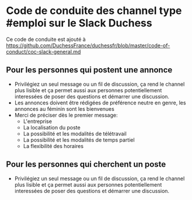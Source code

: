 # Code de conduite des channel type #emploi sur le Slack Duchess

Ce code de conduite est ajouté à https://github.com/DuchessFrance/duchessfr/blob/master/code-of-conduct/coc-slack-general.md

## Pour les personnes qui postent une annonce 

* Privilégiez un seul message ou un fil de discussion, ça rend le channel plus lisible et ça permet aussi aux personnes potentiellement interessées de poser des questions et démarrer une discussion.
* Les annonces doivent être rédigées de préférence neutre en genre, les annonces au féminin sont les bienvenues
* Merci de préciser dès le premier message:
    * L'entreprise
    * La localisation du poste
    * La possibilité et les modalités de télétravail
    * La possibilité et les modalités de temps partiel
    * La flexibilité des horaires


## Pour les personnes qui cherchent un poste

* Privilégiez un seul message ou un fil de discussion, ça rend le channel plus lisible et ça permet aussi aux personnes potentiellement interessées de poser des questions et démarrer une discussion.
